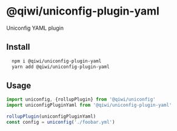 # @qiwi/uniconfig-plugin-yaml

Uniconfig YAML plugin

## Install
```bash
  npm i @qiwi/uniconfig-plugin-yaml
  yarn add @qiwi/uniconfig-plugin-yaml
```

## Usage
```javascript
import uniconfig, {rollupPlugin} from '@qiwi/uniconfig'
import uniconfigPluginYaml from '@qiwi/uniconfig-plugin-yaml'
    
rollupPlugin(uniconfigPluginYaml)
const config = uniconfig('./foobar.yml')    
```
